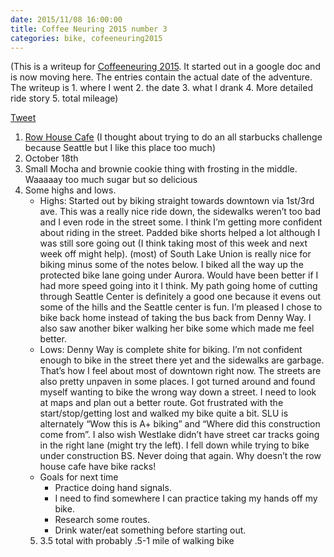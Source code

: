 ```yaml
---
date: 2015/11/08 16:00:00
title: Coffee Neuring 2015 number 3
categories: bike, cofeeneuring2015
---
```

(This is a writeup for [Coffeeneuring 2015](http://chasingmailboxes.com/2015/09/19/coffeeneuring-challenge-2015-a-dream-within-a-dream/). It started out in a
google doc and is now moving here. The entries contain the actual date of
the adventure. The writeup is 1. where I went 2. the date 3. what I drank
4. More detailed ride story 5. total mileage)

[Tweet](https://twitter.com/openlabbott/status/655794619465101312)

1. [Row House Cafe](http://rowhousecafe.com/) (I thought about trying to do an
all starbucks challenge because Seattle but I like this place too much)
2. October 18th
3. Small Mocha and brownie cookie thing with frosting in the middle. Waaaaay
too much sugar but so delicious
4. Some highs and lows.
	- Highs: Started out by biking straight towards downtown via 1st/3rd
	ave. This was a really nice ride down, the sidewalks weren’t too bad
	and I even rode in the street some. I think I’m getting more confident
	about riding in the street. Padded bike shorts helped a lot although I
	was still sore going out (I think taking most of this week and next
	week off might help). (most) of South Lake Union is really nice for
	biking minus some of the notes below. I biked all the way up the
	protected bike lane going under Aurora. Would have been better if I had
	more speed going into it I think. My path going home of cutting through
	Seattle Center is definitely a good one because it evens out some of
	the hills and the Seattle center is fun. I’m pleased I chose to bike
	back home instead of taking the bus back from Denny Way. I also saw
	another biker walking her bike some which made me feel better.
	- Lows: Denny Way is complete shite for biking. I’m not confident
	enough to bike in the street there yet and the sidewalks are garbage.
	That’s how I feel about most of downtown right now. The streets are
	also pretty unpaven in some places. I got turned around and found
	myself wanting to bike the wrong way down a street. I need to look at
	maps and plan out a better route. Got frustrated with the
	start/stop/getting lost and walked my bike quite a bit. SLU is
	alternately “Wow this is A+ biking” and “Where did this construction
	come from”. I also wish Westlake didn’t have street car tracks going in
	the right lane (might try the left).  I fell down while trying to bike
	under construction BS. Never doing that again. Why doesn’t the row
	house cafe have bike racks!
	- Goals for next time
		- Practice doing hand signals.
		- I need to find somewhere I can practice taking my hands off
		my bike.
		- Research some routes.
		- Drink water/eat something before starting out.
	5. 3.5 total with probably .5-1 mile of walking bike
